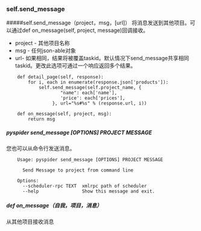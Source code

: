 ### self.send_message
#####self.send_message（project，msg，[url]）
将消息发送到其他项目。可以通过def on_message(self, project, message)回调接收。

* project - 其他项目名称
* msg - 任何json-able对象
* url- 如果相同，结果将被覆盖taskid。默认情况下send_message共享相同taskid。更改此选项可通过一个响应返回多个结果。


```
    def detail_page(self, response):
        for i, each in enumerate(response.json['products']):
            self.send_message(self.project_name, {
                    "name": each['name'],
                    'price': each['prices'],
                 }, url="%s#%s" % (response.url, i))
    
    def on_message(self, project, msg):
        return msg
```
##### pyspider send_message [OPTIONS] PROJECT MESSAGE
您也可以从命令行发送消息。

```
    Usage: pyspider send_message [OPTIONS] PROJECT MESSAGE
    
      Send Message to project from command line
    
    Options:
      --scheduler-rpc TEXT  xmlrpc path of scheduler
      --help                Show this message and exit.
```
##### def on_message（自我，项目，消息）
从其他项目接收消息